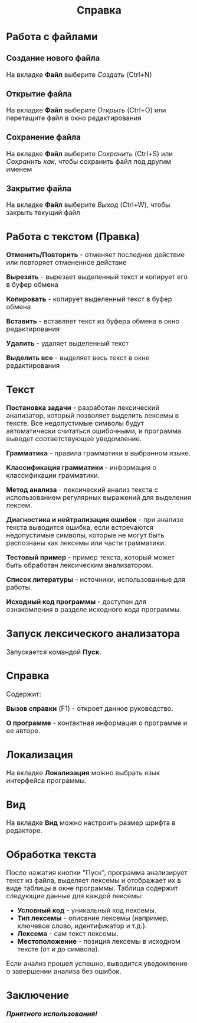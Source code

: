 ﻿<!DOCTYPE html>
<html>
  <head>
    <meta charset="UTF-8">
  </head>
  <body>
    <h1 align="center">Справка</h1>
    <font size="4">
      <h2>Работа с файлами</h2>
      <h3>Создание нового файла</h3>
      <p>На вкладке <b>Файл</b> выберите <i>Создать</i> (Ctrl+N)</p>
      <h3>Открытие файла</h3>
      <p>На вкладке <b>Файл</b> выберите <i>Открыть</i> (Ctrl+O) или перетащите файл в окно редактирования</p>
      <h3>Сохранение файла</h3>
      <p>На вкладке <b>Файл</b> выберите <i>Сохранить</i> (Ctrl+S) или <i>Сохранить как</i>, чтобы сохранить файл под другим именем</p>
      <h3>Закрытие файла</h3>
      <p>На вкладке <b>Файл</b> выберите <i>Выход</i> (Ctrl+W), чтобы закрыть текущий файл</p>
      <h2>Работа с текстом (Правка)</h2>
      <p><b>Отменить/Повторить</b> - отменяет последнее действие или повторяет отмененное действие</p>
      <p><b>Вырезать</b> - вырезает выделенный текст и копирует его в буфер обмена</p>
      <p><b>Копировать</b> - копирует выделенный текст в буфер обмена</p>
      <p><b>Вставить</b> - вставляет текст из буфера обмена в окно редактирования</p>
      <p><b>Удалить</b> - удаляет выделенный текст</p>
      <p><b>Выделить все</b> - выделяет весь текст в окне редактирования</p>
      <h2>Текст</h2>
      <p><b>Постановка задачи</b> - разработан лексический анализатор, который позволяет выделить лексемы в тексте. Все недопустимые символы будут автоматически считаться ошибочными, и программа выведет соответствующее уведомление.</p>
      <p><b>Грамматика</b> - правила грамматики в выбранном языке.</p>
      <p><b>Классификация грамматики</b> - информация о классификации грамматики.</p>
      <p><b>Метод анализа</b> - лексический анализ текста с использованием регулярных выражений для выделения лексем.</p>
      <p><b>Диагностика и нейтрализация ошибок</b> - при анализе текста выводится ошибка, если встречаются недопустимые символы, которые не могут быть распознаны как лексемы или части грамматики.</p>
      <p><b>Тестовый пример</b> - пример текста, который может быть обработан лексическим анализатором.</p>
      <p><b>Список литературы</b> - источники, использованные для работы.</p>
      <p><b>Исходный код программы</b> - доступен для ознакомления в разделе исходного кода программы.</p>
      <h2>Запуск лексического анализатора</h2>
      <p>Запускается командой <b>Пуск</b>.</p>
      <h2>Справка</h2>
      <p>Содержит:</p>
      <p><b>Вызов справки</b> (F1) - откроет данное руководство.</p>
      <p><b>О программе</b> - контактная информация о программе и ее авторе.</p>
      <h2>Локализация</h2>
      <p>На вкладке <b>Локализация</b> можно выбрать язык интерфейса программы.</p>
      <h2>Вид</h2>
      <p>На вкладке <b>Вид</b> можно настроить размер шрифта в редакторе.</p>
      <h2>Обработка текста</h2>
      <p>После нажатия кнопки "Пуск", программа анализирует текст из файла, выделяет лексемы и отображает их в виде таблицы в окне программы. Таблица содержит следующие данные для каждой лексемы:</p>
      <ul>
        <li><b>Условный код</b> - уникальный код лексемы.</li>
        <li><b>Тип лексемы</b> - описание лексемы (например, ключевое слово, идентификатор и т.д.).</li>
        <li><b>Лексема</b> - сам текст лексемы.</li>
        <li><b>Местоположение</b> - позиция лексемы в исходном тексте (от и до символа).</li>
      </ul>
      <p>Если анализ прошел успешно, выводится уведомление о завершении анализа без ошибок.</p>
      <h2>Заключение</h2>
      <p align="justify"><i><b>Приятного использования!</b></i></p>
    </font>
  </body>
</html>
